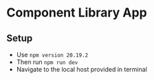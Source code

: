 # Component Library App

## Setup
- Use `npm version 20.19.2`
- Then run `npm run dev`
- Navigate to the local host provided in terminal

